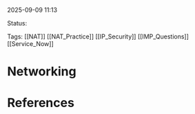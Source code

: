 
2025-09-09 11:13

Status:

Tags: [[NAT]] [[NAT_Practice]] [[IP_Security]] [[IMP_Questions]] [[Service_Now]]




# Networking







# References